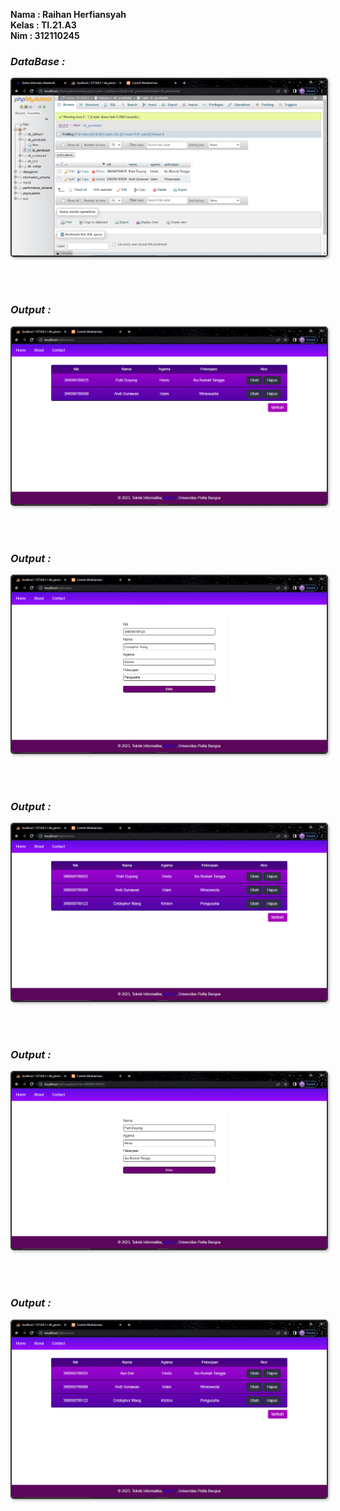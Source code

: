 
**Nama : Raihan Herfiansyah** <br/>
**Kelas : TI.21.A3** <br/>
**Nim : 312110245** <br/>

### _DataBase :_
<img src="ss/Database.png" style="border: 2px solid #333; border-radius: 5px; box-shadow: 2px 2px 4px #00000040">

</br></br>

### _Output :_ 

<img src="ss/Tampilan1.png" style="border: 2px solid #333; border-radius: 5px; box-shadow: 2px 2px 4px #00000040">

</br></br>

### _Output :_

<img src="ss/tambah.png" style="border: 2px solid #333; border-radius: 5px; box-shadow: 2px 2px 4px #00000040">

</br></br>

### _Output :_

<img src="ss/TampilanTambah.png" style="border: 2px solid #333; border-radius: 5px; box-shadow: 2px 2px 4px #00000040">

</br></br>

### _Output :_

<img src="ss/Ubah.png" style="border: 2px solid #333; border-radius: 5px; box-shadow: 2px 2px 4px #00000040">

</br></br>

### _Output :_

<img src="ss/TampilanUbah.png" style="border: 2px solid #333; border-radius: 5px; box-shadow: 2px 2px 4px #00000040">

</br></br>